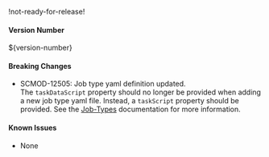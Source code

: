 !not-ready-for-release!

#### Version Number
${version-number}

#### Breaking Changes
- SCMOD-12505: Job type yaml definition updated.  
  The `taskDataScript` property should no longer be provided when adding a new job type yaml file. Instead, a `taskScript` property
  should be provided. See the [Job-Types](https://jobservice.github.io/job-service/pages/en-us/Job-Types) documentation for more
  information.

#### Known Issues
- None


